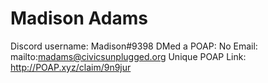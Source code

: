 # Madison Adams

Discord username: Madison#9398
DMed a POAP: No
Email: mailto:madams@civicsunplugged.org
Unique POAP Link: http://POAP.xyz/claim/9n9jur